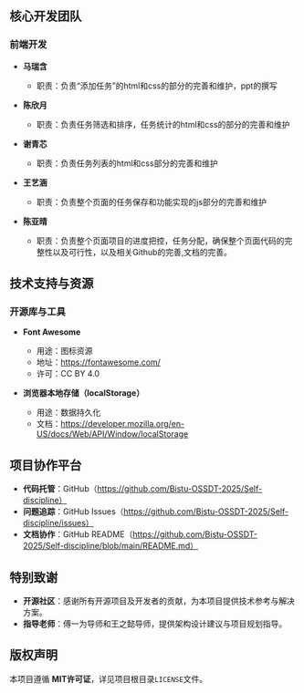 ## 核心开发团队

### 前端开发
- **马瑞含**
  - 职责：负责“添加任务”的html和css的部分的完善和维护，ppt的撰写
  
- **陈欣月**
  - 职责：负责任务筛选和排序，任务统计的html和css的部分的完善和维护

- **谢青芯**
  - 职责：负责任务列表的html和css部分的完善和维护

- **王艺涵**
  - 职责：负责整个页面的任务保存和功能实现的js部分的完善和维护

- **陈亚晴**
  - 职责：负责整个页面项目的进度把控，任务分配，确保整个页面代码的完整性以及可行性，以及相关Github的完善,文档的完善。


## 技术支持与资源

### 开源库与工具
- **Font Awesome**
  - 用途：图标资源
  - 地址：https://fontawesome.com/
  - 许可：CC BY 4.0

- **浏览器本地存储（localStorage）**
  - 用途：数据持久化
  - 文档：https://developer.mozilla.org/en-US/docs/Web/API/Window/localStorage


## 项目协作平台
- **代码托管**：GitHub（https://github.com/Bistu-OSSDT-2025/Self-discipline）
- **问题追踪**：GitHub Issues（https://github.com/Bistu-OSSDT-2025/Self-discipline/issues）
- **文档协作**：GitHub README（https://github.com/Bistu-OSSDT-2025/Self-discipline/blob/main/README.md）


## 特别致谢
- **开源社区**：感谢所有开源项目及开发者的贡献，为本项目提供技术参考与解决方案。
- **指导老师**：傅一为导师和王之懿导师，提供架构设计建议与项目规划指导。


## 版权声明
本项目遵循 **MIT许可证**，详见项目根目录`LICENSE`文件。
